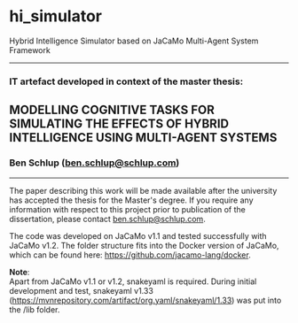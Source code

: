 # hi_simulator
Hybrid Intelligence Simulator based on JaCaMo Multi-Agent System Framework

---

### IT artefact developed in context of the master thesis:

## MODELLING COGNITIVE TASKS FOR SIMULATING THE EFFECTS OF HYBRID INTELLIGENCE USING MULTI-AGENT SYSTEMS

### Ben Schlup (ben.schlup@schlup.com)

---
The paper describing this work will be made available after the university has accepted the thesis for the Master's degree. If you require any information with respect to this project prior to publication of the dissertation, please contact ben.schlup@schlup.com.  

The code was developed on JaCaMo v1.1 and tested successfully with JaCaMo v1.2. The folder structure fits into the Docker version of JaCaMo, which can be found here: https://github.com/jacamo-lang/docker.
  
**Note**:  
Apart from JaCaMo v1.1 or v1.2, snakeyaml is required. During initial development and test, snakeyaml v1.33 (https://mvnrepository.com/artifact/org.yaml/snakeyaml/1.33) was put into the /lib folder.